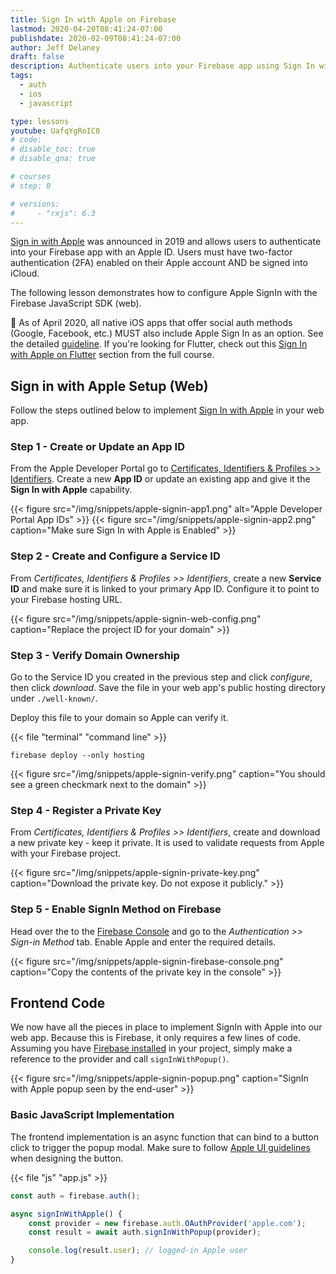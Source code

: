 ```yaml
---
title: Sign In with Apple on Firebase
lastmod: 2020-04-20T08:41:24-07:00
publishdate: 2020-02-09T08:41:24-07:00
author: Jeff Delaney
draft: false
description: Authenticate users into your Firebase app using Sign In with Apple on the web
tags:
  - auth
  - ios
  - javascript

type: lessons
youtube: UafqYgRoIC0
# code:
# disable_toc: true
# disable_qna: true

# courses
# step: 0

# versions:
#     - "rxjs": 6.3
---
```


[Sign in with Apple](https://developer.apple.com/videos/play/wwdc2019/706/) was announced in 2019 and allows users to authenticate into your Firebase app with an Apple ID. Users must have two-factor authentication (2FA) enabled on their Apple account AND be signed into iCloud.

The following lesson demonstrates how to configure Apple SignIn with the Firebase JavaScript SDK (web).

🚨 As of April 2020, all native iOS apps that offer social auth methods (Google, Facebook, etc.) MUST also include Apple Sign In as an option. See the detailed [guideline](https://developer.apple.com/app-store/review/guidelines/#sign-in-with-apple). If you're looking for Flutter, check out this [Sign In with Apple on Flutter](/courses/flutter-firebase/project-auth-apple-signin) section from the full course.

## Sign in with Apple Setup (Web)

Follow the steps outlined below to implement [Sign In with Apple](https://developer.apple.com/sign-in-with-apple/) in your web app.

### Step 1 - Create or Update an App ID

From the Apple Developer Portal go to [Certificates, Identifiers & Profiles >> Identifiers](https://help.apple.com/developer-account/#/devcdfbb56a3). Create a new **App ID** or update an existing app and give it the **Sign In with Apple** capability.

{{< figure src="/img/snippets/apple-signin-app1.png" alt="Apple Developer Portal App IDs" >}}
{{< figure src="/img/snippets/apple-signin-app2.png" caption="Make sure Sign In with Apple is Enabled" >}}

### Step 2 - Create and Configure a Service ID

From _Certificates, Identifiers & Profiles >> Identifiers_, create a new **Service ID** and make sure it is linked to your primary App ID. Configure it to point to your Firebase hosting URL.

{{< figure src="/img/snippets/apple-signin-web-config.png" caption="Replace the project ID for your domain" >}}

### Step 3 - Verify Domain Ownership

Go to the Service ID you created in the previous step and click _configure_, then click _download_. Save the file in your web app's public hosting directory under `./well-known/`.

Deploy this file to your domain so Apple can verify it.

{{< file "terminal" "command line" >}}

```text
firebase deploy --only hosting
```

{{< figure src="/img/snippets/apple-signin-verify.png" caption="You should see a green checkmark next to the domain" >}}

### Step 4 - Register a Private Key

From _Certificates, Identifiers & Profiles >> Identifiers_, create and download a new private key - keep it private. It is used to validate requests from Apple with your Firebase project.

{{< figure src="/img/snippets/apple-signin-private-key.png" caption="Download the private key. Do not expose it publicly." >}}

### Step 5 - Enable SignIn Method on Firebase

Head over the to the [Firebase Console](https://console.firebase.google.com/) and go to the _Authentication >> Sign-in Method_ tab. Enable Apple and enter the required details.

{{< figure src="/img/snippets/apple-signin-firebase-console.png" caption="Copy the contents of the private key in the console" >}}

## Frontend Code

We now have all the pieces in place to implement SignIn with Apple into our web app. Because this is Firebase, it only requires a few lines of code. Assuming you have [Firebase installed](/snippets/install-angularfire/) in your project, simply make a reference to the provider and call `signInWithPopup()`.

{{< figure src="/img/snippets/apple-signin-popup.png" caption="SignIn with Apple popup seen by the end-user" >}}

### Basic JavaScript Implementation

The frontend implementation is an async function that can bind to a button click to trigger the popup modal. Make sure to follow [Apple UI guidelines](https://developer.apple.com/design/human-interface-guidelines/sign-in-with-apple/overview/) when designing the button.

{{< file "js" "app.js" >}}

```js
const auth = firebase.auth();

async signInWithApple() {
    const provider = new firebase.auth.OAuthProvider('apple.com');
    const result = await auth.signInWithPopup(provider);

    console.log(result.user); // logged-in Apple user
}
```
